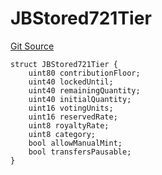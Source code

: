 # JBStored721Tier
[Git Source](https://github.com/jbx-protocol/juice-721-delegate/blob/2d5cc8b5e5fa5f9438288f074222da0ada454156/contracts/structs/JBStored721Tier.sol)


```solidity
struct JBStored721Tier {
    uint80 contributionFloor;
    uint40 lockedUntil;
    uint40 remainingQuantity;
    uint40 initialQuantity;
    uint16 votingUnits;
    uint16 reservedRate;
    uint8 royaltyRate;
    uint8 category;
    bool allowManualMint;
    bool transfersPausable;
}
```

